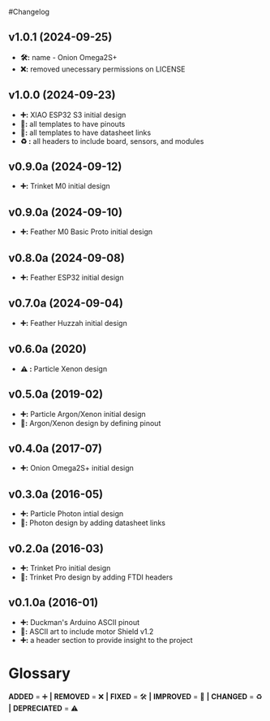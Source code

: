 #Changelog

## v1.0.1 (2024-09-25)
- **🛠️:** name - Onion Omega2S+
- **❌:** removed unecessary permissions on LICENSE 

## v1.0.0 (2024-09-23)
- **➕:** XIAO ESP32 S3 initial design
- **🚀:** all templates to have pinouts
- **🚀:** all templates to have datasheet links
- **♻️ :** all headers to include board, sensors, and modules

## v0.9.0a (2024-09-12)
- **➕:** Trinket M0 initial design

## v0.9.0a (2024-09-10)
- **➕:** Feather M0 Basic Proto initial design

## v0.8.0a (2024-09-08)
- **➕:** Feather ESP32 initial design

## v0.7.0a (2024-09-04)
- **➕:** Feather Huzzah initial design

## v0.6.0a (2020)
- **⚠️ :** Particle Xenon design

## v0.5.0a (2019-02)
- **➕:** Particle Argon/Xenon initial design
- **🚀:** Argon/Xenon design by defining pinout

## v0.4.0a (2017-07)
- **➕:** Onion Omega2S+ initial design

## v0.3.0a (2016-05)
- **➕:** Particle Photon intial design
- **🚀:** Photon design by adding datasheet links

## v0.2.0a (2016-03)
- **➕:** Trinket Pro initial design
- **🚀:** Trinket Pro design by adding FTDI headers

## v0.1.0a (2016-01)
- **➕:** Duckman's Arduino ASCII pinout
- **🚀:** ASCII art to include motor Shield v1.2
- **➕:** a header section to provide insight to the project

# Glossary
**ADDED** = ➕ **|**
**REMOVED** = ❌ **|**
**FIXED** = 🛠️ **|**
**IMPROVED** = 🚀 **|**
**CHANGED** = ♻️ **|**
**DEPRECIATED** = ⚠️
